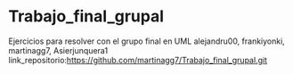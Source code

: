 # Trabajo_final_grupal
Ejercicios para resolver con el grupo final en UML
alejandru00, frankiyonki, martinagg7, Asierjunquera1
link_repositorio:https://github.com/martinagg7/Trabajo_final_grupal.git
